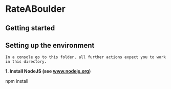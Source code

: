 # RateABoulder

## Getting started

## Setting up the environment

    In a console go to this folder, all further actions expect you to work in this directory.

**1. Install NodeJS (see www.nodejs.org)**

npm install
